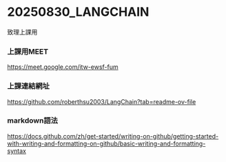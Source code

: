# 20250830_LANGCHAIN
致理上課用
### 上課用MEET
https://meet.google.com/itw-ewsf-fum
### 上課連結網址
https://github.com/roberthsu2003/LangChain?tab=readme-ov-file
### markdown語法
https://docs.github.com/zh/get-started/writing-on-github/getting-started-with-writing-and-formatting-on-github/basic-writing-and-formatting-syntax
